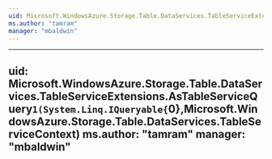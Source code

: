 ```yaml
---
uid: Microsoft.WindowsAzure.Storage.Table.DataServices.TableServiceExtensions
ms.author: "tamram"
manager: "mbaldwin"
---
```


---
uid: Microsoft.WindowsAzure.Storage.Table.DataServices.TableServiceExtensions.AsTableServiceQuery``1(System.Linq.IQueryable{``0},Microsoft.WindowsAzure.Storage.Table.DataServices.TableServiceContext)
ms.author: "tamram"
manager: "mbaldwin"
---
